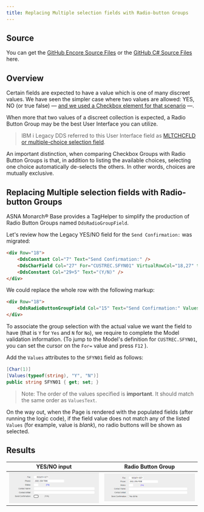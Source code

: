 ```yaml
---
title: Replacing Multiple selection fields with Radio-button Groups
---
```

## Source

You can get the [GitHub Encore Source Files](https://github.com/asnaqsys-examples/sunfarm-encore) or the [GitHub C# Source Files](https://github.com/asnaqsys-examples/sunfarm-csharp) here.

## Overview

Certain fields are expected to have a value which is one of many discreet values. We have seen the simpler case where two values are allowed: YES, NO (or true false) — [and we used a Checkbox element for that scenario](./enhance-replace-yesno-checkboxes.html) —.

When more that two values of a discreet collection is expected, a Radio Button Group may be the best User Interface you can utilize.

>IBM i Legacy DDS referred to this User Interface field as [MLTCHCFLD or multiple-choice selection field](https://www.ibm.com/docs/en/i/7.5?topic=dkedfp4t8-mltchcfld-multiple-choice-selection-field-keyword-display-files).

An important distinction, when comparing Checkbox Groups with Radio Button Groups is that, in addition to listing the available choices, selecting one choice automatically de-selects the others. In other words, choices are mutually exclusive.

## Replacing Multiple selection fields with Radio-button Groups

ASNA Monarch® Base provides a TagHelper to simplify the production of Radio Button Groups named `DdsRadioGroupField`.

Let's review how the Legacy YES/NO field for the `Send Confirmation:` was migrated:

```html
<div Row="18">
    <DdsConstant Col="7" Text="Send Confirmation:" />
    <DdsCharField Col="27" For="CUSTREC.SFYN01" VirtualRowCol="18,27" tabIndex=@pageTabIndex++ />
    <DdsConstant Col="29+5" Text="(Y/N)" />
</div>
```

We could replace the whole row with the following markup:


```html
<div Row="18">
    <DdsRadioButtonGroupField Col="15" Text="Send Confirmation:" ValuesText="'Yes','No'" For="CUSTREC.SFYN01" VirtualRowCol="18,27" />
</div>
```

To associate the group selection with the actual value we want the field to have (that is `Y` for `Yes` and `N` for `No`), we require to complete the Model validation information. (To jump to the Model's definition for `CUSTREC.SFYN01`, you can set the cursor on the `For=` value and press `F12` ).

Add the `Values` attributes to the `SFYN01` field as follows:

```cs
[Char(1)]
[Values(typeof(string), "Y", "N")]
public string SFYN01 { get; set; }
```

>Note: The order of the values specified is **important**. It should match the same order as `ValuesText`.

On the way out, when the Page is rendered with the populated fields (after running the logic code), if the field value does not match any of the listed `Values` (for example, value is *blank*), no radio buttons will be shown as selected.

## Results

| YES/NO input | Radio Button Group |
| :-: | :-: |
| ![YES/NO input](./images/replace-yes-no-with-checkbox-before.png) | ![Checkbox](./images/replace-yes-no-with-radio-group-after.png) |
